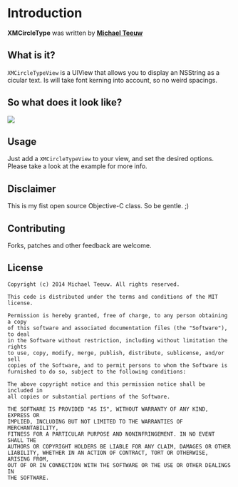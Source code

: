 # Introduction

**XMCircleType** was written by **[Michael Teeuw](https://twitter.com/michmich)**

## What is it?

`XMCircleTypeView` is a UIView that allows you to display an NSString as a cicular text. Is will take font kerning into account, so no weird spacings.

## So what does it look like?

![](https://raw.github.com/michmich/XMCircleType/master/Screenshots/example.png)
<!-- Remote -->
<!-- ![](Screenshots/example.png) -->
<!-- Local -->

## Usage

Just add a `XMCircleTypeView` to your view, and set the desired options.
Please take a look at the example for more info.

## Disclaimer

This is my fist open source Objective-C class. So be gentle. ;)

## Contributing

Forks, patches and other feedback are welcome.

## License

```
Copyright (c) 2014 Michael Teeuw. All rights reserved.

This code is distributed under the terms and conditions of the MIT license.

Permission is hereby granted, free of charge, to any person obtaining a copy
of this software and associated documentation files (the "Software"), to deal
in the Software without restriction, including without limitation the rights
to use, copy, modify, merge, publish, distribute, sublicense, and/or sell
copies of the Software, and to permit persons to whom the Software is
furnished to do so, subject to the following conditions:

The above copyright notice and this permission notice shall be included in
all copies or substantial portions of the Software.

THE SOFTWARE IS PROVIDED "AS IS", WITHOUT WARRANTY OF ANY KIND, EXPRESS OR
IMPLIED, INCLUDING BUT NOT LIMITED TO THE WARRANTIES OF MERCHANTABILITY,
FITNESS FOR A PARTICULAR PURPOSE AND NONINFRINGEMENT. IN NO EVENT SHALL THE
AUTHORS OR COPYRIGHT HOLDERS BE LIABLE FOR ANY CLAIM, DAMAGES OR OTHER
LIABILITY, WHETHER IN AN ACTION OF CONTRACT, TORT OR OTHERWISE, ARISING FROM,
OUT OF OR IN CONNECTION WITH THE SOFTWARE OR THE USE OR OTHER DEALINGS IN
THE SOFTWARE.
```
